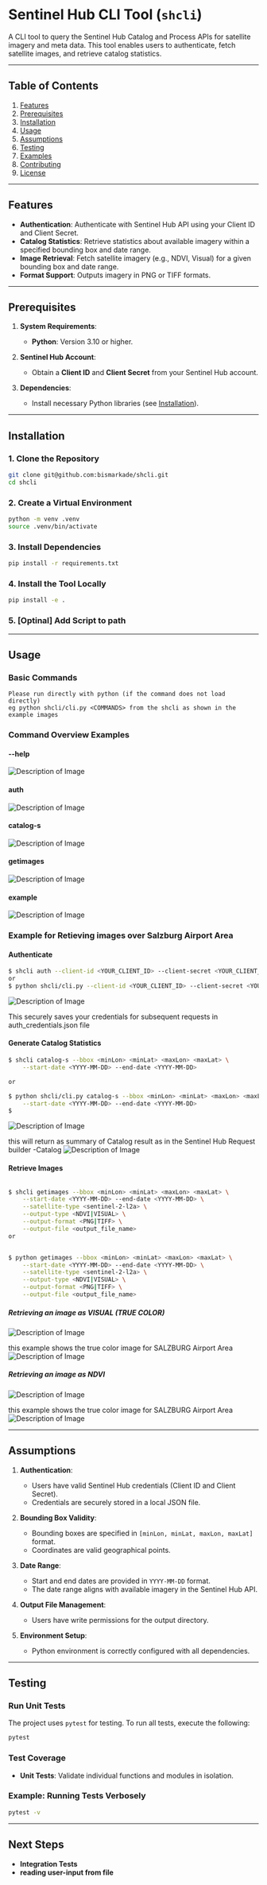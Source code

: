 # Sentinel Hub CLI Tool (`shcli`)

A CLI tool to query the Sentinel Hub Catalog and Process APIs for satellite imagery and meta data. This tool enables users to authenticate, fetch satellite images, and retrieve catalog statistics.

---

## **Table of Contents**

1. [Features](#features)
2. [Prerequisites](#prerequisites)
3. [Installation](#installation)
4. [Usage](#usage)
5. [Assumptions](#assumptions)
6. [Testing](#testing)
7. [Examples](#examples)
8. [Contributing](#contributing)
9. [License](#license)

---

## **Features**

- **Authentication**: Authenticate with Sentinel Hub API using your Client ID and Client Secret.
- **Catalog Statistics**: Retrieve statistics about available imagery within a specified bounding box and date range.
- **Image Retrieval**: Fetch satellite imagery (e.g., NDVI, Visual) for a given bounding box and date range.
- **Format Support**: Outputs imagery in PNG or TIFF formats.

---

## **Prerequisites**

1. **System Requirements**:

   - **Python**: Version 3.10 or higher.

2. **Sentinel Hub Account**:

   - Obtain a **Client ID** and **Client Secret** from your Sentinel Hub account.

3. **Dependencies**:
   - Install necessary Python libraries (see [Installation](#installation)).

---

## **Installation**

### 1. Clone the Repository

```bash
git clone git@github.com:bismarkade/shcli.git
cd shcli
```

### 2. Create a Virtual Environment

```bash
python -m venv .venv
source .venv/bin/activate
```

### 3. Install Dependencies

```bash
pip install -r requirements.txt
```

### 4. Install the Tool Locally

```bash
pip install -e .
```
### 5. [Optinal] Add Script to path




---

## **Usage**

### Basic Commands

```text
Please run directly with python (if the command does not load directly)
eg python shcli/cli.py <COMMANDS> from the shcli as shown in the example images
```

### **Command Overview Examples**

#### **--help**

![Description of Image](example/cammand-help.png)

#### **auth**

![Description of Image](example/authCommand.png)

#### **catalog-s**

![Description of Image](example/catalog-command.png)

#### **getimages**

![Description of Image](example/saveImageCommad.png)

#### **example**

![Description of Image](example/showexample.png)

### **Example for Retieving images over Salzburg Airport Area**

#### **Authenticate**

```bash
$ shcli auth --client-id <YOUR_CLIENT_ID> --client-secret <YOUR_CLIENT_SECRET>
or
$ python shcli/cli.py --client-id <YOUR_CLIENT_ID> --client-secret <YOUR_CLIENT_SECRET>
```

![Description of Image](example/auth.png)

This securely saves your credentials for subsequent requests in auth_credentials.json file

#### **Generate Catalog Statistics**

```bash
$ shcli catalog-s --bbox <minLon> <minLat> <maxLon> <maxLat> \
    --start-date <YYYY-MM-DD> --end-date <YYYY-MM-DD>

or

$ python shcli/cli.py catalog-s --bbox <minLon> <minLat> <maxLon> <maxLat> \
    --start-date <YYYY-MM-DD> --end-date <YYYY-MM-DD>
$
```

![Description of Image](example/catalog_query.png)

this will return as summary of Catalog result as in the Sentinel Hub Request builder -Catalog
![Description of Image](example/catalog_result.png)

#### **Retrieve Images**

```bash

$ shcli getimages --bbox <minLon> <minLat> <maxLon> <maxLat> \
    --start-date <YYYY-MM-DD> --end-date <YYYY-MM-DD> \
    --satellite-type <sentinel-2-l2a> \
    --output-type <NDVI|VISUAL> \
    --output-format <PNG|TIFF> \
    --output-file <output_file_name>
or


$ python getimages --bbox <minLon> <minLat> <maxLon> <maxLat> \
    --start-date <YYYY-MM-DD> --end-date <YYYY-MM-DD> \
    --satellite-type <sentinel-2-l2a> \
    --output-type <NDVI|VISUAL> \
    --output-format <PNG|TIFF> \
    --output-file <output_file_name>
```

##### Retrieving an image as VISUAL (TRUE COLOR)

![Description of Image](example/visualImageScript.png)

this example shows the true color image for SALZBURG Airport Area
![Description of Image](example/VISUAL_image.png)

##### Retrieving an image as NDVI

![Description of Image](example/script_ndvi.png)

this example shows the true color image for SALZBURG Airport Area
![Description of Image](example/output_image.png)

---

## **Assumptions**

1. **Authentication**:

   - Users have valid Sentinel Hub credentials (Client ID and Client Secret).
   - Credentials are securely stored in a local JSON file.

2. **Bounding Box Validity**:

   - Bounding boxes are specified in `[minLon, minLat, maxLon, maxLat]` format.
   - Coordinates are valid geographical points.

3. **Date Range**:

   - Start and end dates are provided in `YYYY-MM-DD` format.
   - The date range aligns with available imagery in the Sentinel Hub API.

4. **Output File Management**:

   - Users have write permissions for the output directory.

5. **Environment Setup**:
   - Python environment is correctly configured with all dependencies.

---

## **Testing**

### Run Unit Tests

The project uses `pytest` for testing. To run all tests, execute the following:

```bash
pytest
```

### Test Coverage

- **Unit Tests**: Validate individual functions and modules in isolation.

### Example: Running Tests Verbosely

```bash
pytest -v
```

---

## **Next Steps**

- **Integration Tests**
- **reading user-input from file**
